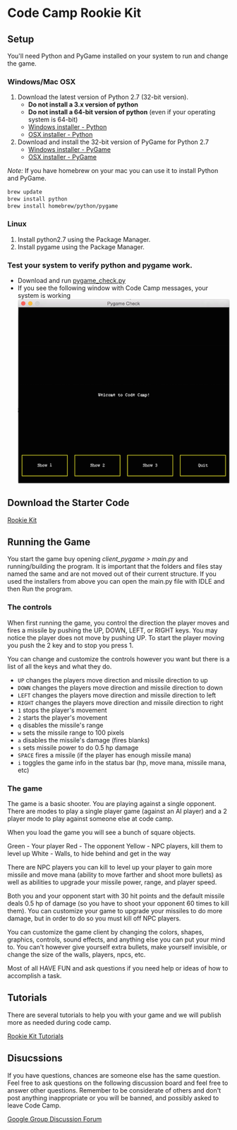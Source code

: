 # Code Camp Rookie Kit


## Setup

You'll need Python and PyGame installed on your system
to run and change the game.

### Windows/Mac OSX

1.	Download the latest version of Python 2.7 (32-bit version).
	*	**Do not install a 3.x version of python**
	*	**Do not install a 64-bit version of python** (even if your operating system is 64-bit)
	*	[Windows installer - Python](2015-thumbdrive-contents/WINDOWS/python-2.7.10.msi?raw=true)
	*	[OSX installer - Python](2015-thumbdrive-contents/OSX/python-2.7.10-macosx10.6.pkg?raw=true)
2.	Download and install the 32-bit version of PyGame for Python 2.7
	*	[Windows installer - PyGame](2015-thumbdrive-contents/WINDOWS/pygame-1.9.1.win32-py2.7.msi?raw=true)
	*	[OSX installer - PyGame](2015-thumbdrive-contents/OSX/pygame-1.9.1release-python.org-32bit-py2.7-macosx10.3.dmg?raw=true)

*Note:* If you have homebrew on your mac you can use it to install Python and PyGame.

	brew update
	brew install python
	brew install homebrew/python/pygame

### Linux

1.	Install python2.7 using the Package Manager.
2.	Install pygame using the Package Manager.

### Test your system to verify python and pygame work.
	
*	Download and run [pygame_check.py](2015-thumbdrive-contents/pygame_check.py)
*	If you see the following window with Code Camp messages, your system is working ![PyGame Check](assets/images/pygame_check.png)


## Download the Starter Code

[Rookie Kit](2015-thumbdrive-contents/rookie-kit.zip?raw=true)


## Running the Game

You start the game buy opening *client_pygame > main.py* and running/building the program. It is important that the folders and files stay named the same and are not moved out of their current structure. If you used the installers from above you can open the main.py file with IDLE and then Run the program.


### The controls

When first running the game, you control the direction the player moves and fires a missile by pushing the UP, DOWN, LEFT, or RIGHT keys. You may notice the player does not move by pushing UP. To start the player moving you push the 2 key and to stop you press 1.

You can change and customize the controls however you want but there is a list of all the keys and what they do.

*	`UP` changes the players move direction and missile direction to up
*	`DOWN` changes the players move direction and missile direction to down
*	`LEFT` changes the players move direction and missile direction to left
*	`RIGHT` changes the players move direction and missile direction to right
*	`1` stops the player's movement
*	`2` starts the player's movement
*	`q` disables the missile's range
*	`w` sets the missile range to 100 pixels
*	`a` disables the missile's damage (fires blanks)
*	`s` sets missile power to do 0.5 hp damage
*	`SPACE` fires a missile (if the player has enough missile mana)
*	`i` toggles the game info in the status bar (hp, move mana, missile mana, etc)


### The game

The game is a basic shooter. You are playing against a single opponent. There are modes to play a single player game (against an AI player) and a 2 player mode to play against someone else at code camp.

When you load the game you will see a bunch of square objects.

Green - Your player
Red - The opponent
Yellow - NPC players, kill them to level up
White - Walls, to hide behind and get in the way

There are NPC players you can kill to level up your player to gain more missile and move mana (ability to move farther and shoot more bullets) as well as abilities to upgrade your missile power, range, and player speed.

Both you and your opponent start with 30 hit points and the default missile deals 0.5 hp of damage (so you have to shoot your opponent 60 times to kill them). You can customize your game to upgrade your missiles to do more damage, but in order to do so you must kill off NPC players.

You can customize the game client by changing the colors, shapes, graphics, controls, sound effects, and anything else you can put your mind to. You can't however give yourself extra bullets, make yourself invisible, or change the size of the walls, players, npcs, etc.

Most of all HAVE FUN and ask questions if you need help or ideas of how to accomplish a task.


## Tutorials

There are several tutorials to help you with your game and we will publish more as needed during code camp.

[Rookie Kit Tutorials](tutorials)


## Disucssions

If you have questions, chances are someone else has the same question. Feel free to ask questions on the following discussion board and feel free to answer other questions. Remember to be considerate of others and don't post anything inappropriate or you will be banned, and possibly asked to leave Code Camp.

[Google Group Discussion Forum](https://groups.google.com/forum/#!forum/code-camp-rookie-kit)